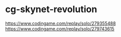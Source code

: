 # cg-skynet-revolution  
<https://www.codingame.com/replay/solo/279355488>  
<https://www.codingame.com/replay/solo/279743615>
